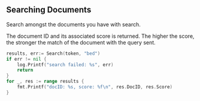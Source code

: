 ## Searching Documents

Search amongst the documents you have with search.

The document ID and its associated score is returned. The higher the score, the stronger the match of the document with the query sent.

```go
results, err:= Search(token, "bed")
if err != nil {
    log.Printf("search failed: %s", err)
    return
}
for _, res := range results {
    fmt.Printf("docID: %s, score: %f\n", res.DocID, res.Score)
}
```
